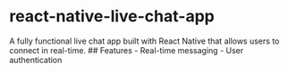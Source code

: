 # react-native-live-chat-app
A fully functional live chat app built with React Native that allows users to connect in real-time.  ## Features - Real-time messaging - User authentication
